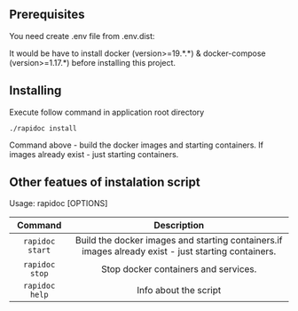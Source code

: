 ## Prerequisites
You need create .env file from .env.dist:

It would be have to install docker (version>=19.\*.\*) & docker-compose (version>=1.17.\*) before installing this project.

## Installing
Execute follow command in application root directory
```
./rapidoc install
```
Command above - build the docker images and starting containers. If images already exist - just starting containers. 

## Other featues of instalation script
Usage: rapidoc [OPTIONS]

| Command | Description |
| :---: | :---: |
| `rapidoc start` | Build the docker images and starting containers.if images already exist - just starting containers. |
| `rapidoc stop` | Stop docker containers and services. |
| `rapidoc help` |  Info about the script |
